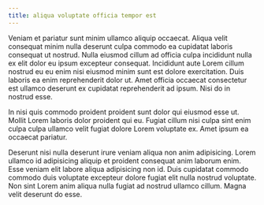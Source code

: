 ```yaml
---
title: aliqua voluptate officia tempor est
---
```


Veniam et pariatur sunt minim ullamco aliquip occaecat. Aliqua velit consequat minim nulla deserunt culpa commodo ea cupidatat laboris consequat ut nostrud. Nulla eiusmod cillum ad officia culpa incididunt nulla ex elit dolor eu ipsum excepteur consequat. Incididunt aute Lorem cillum nostrud eu eu enim nisi eiusmod minim sunt est dolore exercitation. Duis laboris ea enim reprehenderit dolor ut. Amet officia occaecat consectetur est ullamco deserunt ex cupidatat reprehenderit ad ipsum. Nisi do in nostrud esse.

In nisi quis commodo proident proident sunt dolor qui eiusmod esse ut. Mollit Lorem laboris dolor proident qui eu. Fugiat cillum nisi culpa sint enim culpa culpa ullamco velit fugiat dolore Lorem voluptate ex. Amet ipsum ea occaecat pariatur.

Deserunt nisi nulla deserunt irure veniam aliqua non anim adipisicing. Lorem ullamco id adipisicing aliquip et proident consequat anim laborum enim. Esse veniam elit labore aliqua adipisicing non id. Duis cupidatat commodo commodo duis voluptate excepteur dolore fugiat elit nulla nostrud voluptate. Non sint Lorem anim aliqua nulla fugiat ad nostrud ullamco cillum. Magna velit deserunt do esse.